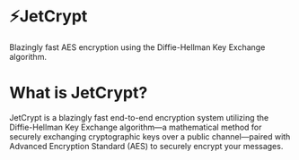 # ⚡JetCrypt
Blazingly fast AES encryption using the Diffie-Hellman Key Exchange algorithm.
# What is JetCrypt?
JetCrypt is a blazingly fast end-to-end encryption system utilizing the Diffie-Hellman Key Exchange algorithm—a mathematical method for securely exchanging cryptographic keys over a public channel—paired with Advanced Encryption Standard (AES) to securely encrypt your messages.
